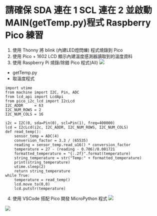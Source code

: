 
請確保
SDA 連在 1
SCL 連在 2
並啟動MAIN(getTemp.py)程式
Raspberry Pico 練習
==


1. 使用 Thonny 將 blink (內建LED燈閃爍) 程式燒錄到 Pico
2. 使用 Pico + 1602 LCD 顯示內建溫度感測器讀取到的溫度資料
3. 使用 Raspberry Pi 燒錄/除錯 Pico 程式(All)
![](https://i.imgur.com/C09WwSI.jpg)
* getTemp.py 
* 取溫度程式
```Python=
import utime
from machine import I2C, Pin, ADC
from lcd_api import LcdApi
from pico_i2c_lcd import I2cLcd
I2C_ADDR     = 63
I2C_NUM_ROWS = 2
I2C_NUM_COLS = 16

i2c = I2C(0, sda=Pin(0), scl=Pin(1), freq=400000)
lcd = I2cLcd(i2c, I2C_ADDR, I2C_NUM_ROWS, I2C_NUM_COLS)
def read_temp():
    sensor_temp = ADC(4)
    conversion_factor = 3.3 / (65535)
    reading = sensor_temp.read_u16() * conversion_factor 
    temperature = 27 - (reading - 0.706)/0.001721
    formatted_temperature = "{:.2f}".format(temperature)
    string_temperature = str("Temp:" + formatted_temperature)
    print(string_temperature)
    utime.sleep(2)
    return string_temperature
while True:
    temperature = read_temp()
    lcd.move_to(0,0)
    lcd.putstr(temperature)
```

4. 使用 VSCode 搭配 Pico 開發 MicroPython 程式
![](https://i.imgur.com/8RmvIhI.png)

![](https://i.imgur.com/ez2V7OS.jpg)
